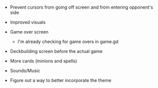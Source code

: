 

- Prevent cursors from going off screen and from entering opponent's side

- Improved visuals

- Game over screen
    - I'm already checking for game overs in game.gd

- Deckbuilding screen before the actual game

- More cards (minions and spells)

- Sounds/Music

- Figure out a way to better incorporate the theme